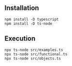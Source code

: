 ## Installation

    npm install -D typescript
    npm install -D ts-node

## Execution

    npx ts-node src/examples.ts 
    npx ts-node src/functional.ts 
    npx ts-node src/objects.ts 